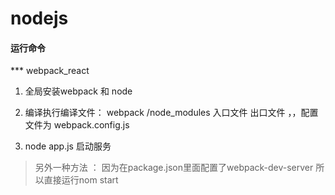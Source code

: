 # nodejs

#### 运行命令

*** webpack_react 

1. 全局安装webpack 和 node 

2.  编译执行编译文件： webpack /node_modules 入口文件  出口文件 ，，配置文件为 webpack.config.js

3. node app.js 启动服务

> 另外一种方法 ： 因为在package.json里面配置了webpack-dev-server 所以直接运行nom start 

